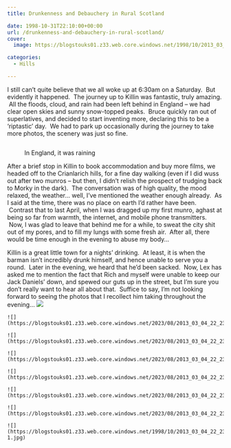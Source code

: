 ```yaml
---
title: Drunkenness and Debauchery in Rural Scotland

date: 1998-10-31T22:10:00+00:00
url: /drunkenness-and-debauchery-in-rural-scotland/
cover: 
  image: https://blogstouks01.z33.web.core.windows.net/1998/10/2013_03_04_22_23_49.jpg

categories:
  - Hills

---
```

I still can’t quite believe that we all woke up at 6:30am on a Saturday.  But evidently it happened.  The journey up to Killin was fantastic, truly amazing.  All the floods, cloud, and rain had been left behind in England – we had clear open skies and sunny snow-topped peaks.  Bruce quickly ran out of superlatives, and decided to start inventing more, declaring this to be a &#8216;riptastic’ day.  We had to park up occasionally during the journey to take more photos, the scenery was just so fine.<figure class="kg-card kg-image-card kg-card-hascaption">

<img decoding="async" src="https://blogstouks01.z33.web.core.windows.net/2023/08/journeyrdh1_12947228_o.jpg" class="kg-image" alt loading="lazy" /> <figcaption>In England, it was raining</figcaption></figure> 

After a brief stop in Killin to book accommodation and buy more films, we headed off to the Crianlarich hills, for a fine day walking (even if I did wuss out after two munros – but then, I didn’t relish the prospect of trudging back to Morky in the dark).  The conversation was of high quality, the mood relaxed, the weather&#8230; well, I’ve mentioned the weather enough already.  As I said at the time, there was no place on earth I’d rather have been.  Contrast that to last April, when I was dragged up my first munro, aghast at being so far from warmth, the internet, and mobile phone transmitters.  Now, I was glad to leave that behind me for a while, to sweat the city shit out of my pores, and to fill my lungs with some fresh air.  After all, there would be time enough in the evening to abuse my body&#8230;

Killin is a great little town for a nights’ drinking.  At least, it is when the barman isn’t incredibly drunk himself, and hence unable to serve you a round.  Later in the evening, we heard that he’d been sacked.  Now, Lex has asked me to mention the fact that Rich and myself were unable to keep our Jack Daniels’ down, and spewed our guts up in the street, but I’m sure you don’t really want to hear all about that.  Suffice to say, I’m not looking forward to seeing the photos that I recollect him taking throughout the evening&#8230;
    ![](https://blogstouks01.z33.web.core.windows.net/2023/08/2013_03_04_22_23_51.jpg)
    
    ![](https://blogstouks01.z33.web.core.windows.net/2023/08/2013_03_04_22_23_30.jpg)
    
    ![](https://blogstouks01.z33.web.core.windows.net/2023/08/2013_03_04_22_23_35.jpg)

    ![](https://blogstouks01.z33.web.core.windows.net/2023/08/2013_03_04_22_23_37.jpg)
    
    ![](https://blogstouks01.z33.web.core.windows.net/2023/08/2013_03_04_22_23_41.jpg)
    
    ![](https://blogstouks01.z33.web.core.windows.net/2023/08/2013_03_04_22_23_45.jpg)

    ![](https://blogstouks01.z33.web.core.windows.net/2023/08/2013_03_04_22_23_47.jpg)
    
    ![](https://blogstouks01.z33.web.core.windows.net/1998/10/2013_03_04_22_23_49-1.jpg)
